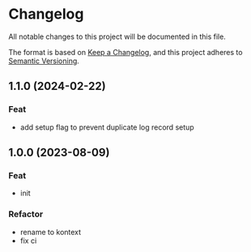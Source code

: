 # Changelog

All notable changes to this project will be documented in this file.

The format is based on [Keep a Changelog](https://keepachangelog.com/en/1.0.0/),
and this project adheres to [Semantic Versioning](https://semver.org/spec/v2.0.0.html).

## 1.1.0 (2024-02-22)

### Feat

- add setup flag to prevent duplicate log record setup

## 1.0.0 (2023-08-09)

### Feat

- init

### Refactor

- rename to kontext
- fix ci
